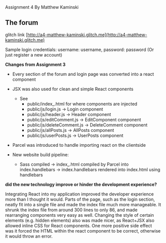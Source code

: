 Assignment 4 By Matthew Kaminski

## The forum

glitch link [http://a4-matthew-kaminski.glitch.me](http://a4-matthew-kaminski.glitch.me)

Sample login credentials: username: username, password: password (Or just register a new account)

**Changes from Assignment 3**

- Every section of the forum and login page was converted into a react component
- JSX was also used for clean and simple React components

  - See
    - public/index\_.html for where components are injected
    - public/js/login.js -> Login component
    - public/js/header.js -> Header component
    - public/js/editComment.js -> EditComponent component
    - public/js/deleteComment.js -> DeleteComment component
    - public/js/allPosts.js -> AllPosts component
    - public/js/userPosts.js -> UserPosts component

- Parcel was introduced to handle importing react on the clientside
- New website build pipeline:
  - Sass compiled -> index\_.html compiled by Parcel into index.handlebars -> index.handlebars rendered into index.html using handlebars 

**did the new technology improve or hinder the development experience?**

Integrating React into my application improved the developer experience more than I thought it would.
Parts of the page, such as the login section, neatly fit into a single file and made the index file much more manageable.
It shrunk the index file from around 300 lines to only 86, and made rearranging components very easy as well.
Changing the style of certain elements (e.g. hidden elements) also was made nicer, as React+JSX also allowed inline CSS for React components. One more positive side effect was it forced the HTML within the react component to be correct, otherwise it would throw an error.
